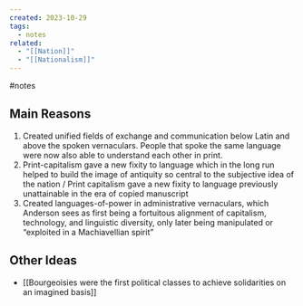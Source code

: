 ```yaml
---
created: 2023-10-29
tags:
  - notes
related:
  - "[[Nation]]"
  - "[[Nationalism]]"
---
```

#notes 

## Main Reasons

1. Created unified fields of exchange and communication below Latin and above the spoken vernaculars. People that spoke the same language were now also able to understand each other in print. 
2. Print-capitalism gave a new fixity to language which in the long run helped to build the image of antiquity so central to the subjective idea of the nation / Print capitalism gave a new fixity to language previously unattainable in the era of copied manuscript
3. Created languages-of-power in administrative vernaculars, which Anderson sees as first being a fortuitous alignment of capitalism, technology, and linguistic diversity, only later being manipulated or “exploited in a Machiavellian spirit”

## Other Ideas

- [[Bourgeoisies were the first political classes to achieve solidarities on an imagined basis]]

